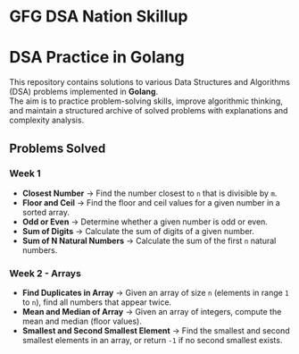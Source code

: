 # GFG DSA Nation Skillup

# DSA Practice in Golang

This repository contains solutions to various Data Structures and Algorithms (DSA) problems implemented in **Golang**.  
The aim is to practice problem-solving skills, improve algorithmic thinking, and maintain a structured archive of solved problems with explanations and complexity analysis.

## Problems Solved

### Week 1
- **Closest Number** → Find the number closest to `n` that is divisible by `m`.
- **Floor and Ceil** → Find the floor and ceil values for a given number in a sorted array.
- **Odd or Even** → Determine whether a given number is odd or even.
- **Sum of Digits** → Calculate the sum of digits of a given number.
- **Sum of N Natural Numbers** → Calculate the sum of the first `n` natural numbers.

### Week 2 - Arrays
- **Find Duplicates in Array** → Given an array of size `n` (elements in range `1` to `n`), find all numbers that appear twice.
- **Mean and Median of Array** → Given an array of integers, compute the mean and median (floor values).
- **Smallest and Second Smallest Element** → Find the smallest and second smallest elements in an array, or return `-1` if no second smallest exists.